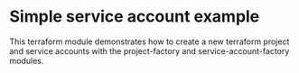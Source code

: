 # Simple service account example

This terraform module demonstrates how to create a new terraform project and
service accounts with the project-factory and service-account-factory modules.
